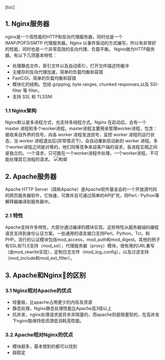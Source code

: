 [toc]
## 1. Nginx服务器
nginx是一个高性能的HTTP和反向代理服务器，同时也是一个 IMAP/POP3/SMTP 代理服务器。Nginx 以事件驱动的方式编写，所以有非常好的性能，同时也是一个非常高效的反向代理、负载平衡。
Nginx做为HTTP服务器，有以下几项基本特性：

- 处理静态文件，索引文件以及自动索引，打开文件描述符缓冲
- 无缓存的反向代理加速，简单的负载均衡和容错
- FastCGI，简单的负载均衡和容错
- 模块化的结构。包括 gzipping, byte ranges, chunked responses,以及 SSI-filter 等 filter。
- 支持 SSL 和 TLSSNI
### 1.1 Nginx架构
Nginx默认是多进程方式，也支持多线程方式。Nginx 在启动后，会有一个 master 进程和多个worker进程。master进程主要用来管理worker进程，包含：接收来自外界的信号，向各 worker 进程发送信号，监控 worker 进程的运行状态，当 worker 进程退出后(异常情况下)，会自动重新启动新的 worker 进程。多个worker进程之间是对等的，他们同等竞争来自客户端的请求，各进程互相之间是独立的。一个请求，只可能在一个worker进程中处理，一个worker进程，不可能处理其它进程的请求。
![构架](http://wiki.jikexueyuan.com/project/nginx/images/chapter-2-1.png)
## 2. Apache服务器
Apache HTTP Server（简称Apache）是Apache软件基金会的一个开放源代码的网页服务器软件，它快速、可靠并且可通过简单的API扩充，将Perl／Python等解释器编译到服务器中。 
### 2.1 特性
Apache支持许多特性，大部分通过编译的模块实现。这些特性从服务器端的编程语言支持到身份认证方案。一些通用的语言接口支持Perl，Python，Tcl，和PHP。流行的认证模块包括mod_access，mod_auth和mod_digest。其他的例子有SSL和TLS支持（mod_ssl），代理服务器（proxy）模块，很有用的URL重写（由mod_rewrite实现），定制日志文件（mod_log_config），以及过滤支持（mod_include和mod_ext_filter）。
## 3. Apache和Nginx的区别
### 3.1 Nginx相对Apache的优点

- 轻量级，比apache占用更少的内存及资源
- 静态处理，Nginx静态处理性能比Apache高3倍以上
- 抗并发，nginx处理请求是异步非阻塞的，而apache则是阻塞型的，在高并发下nginx能保持低资源低消耗高性能。

### 3.2 Apache相对Nginx的优点

- 模块超多，基本想到的都可以找到
- 超稳定

